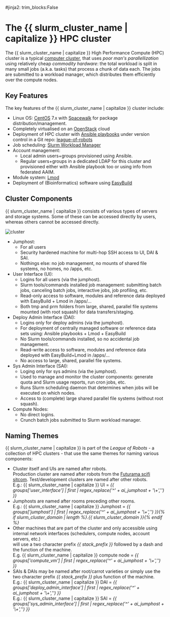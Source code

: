 #jinja2: trim_blocks:False
# The {{ slurm_cluster_name | capitalize }} HPC cluster

The {{ slurm_cluster_name | capitalize }} High Performance Compute (HPC) cluster is a typical [computer cluster](https://en.wikipedia.org/wiki/Computer_cluster),
that uses _poor man's parallellization_ using relatively cheap _commodity hardware_: 
the total workload is split in many small jobs (a.k.a. tasks) that process a chunk of data each. 
The jobs are submitted to a workload manager, which distributes them efficiently over the compute nodes.

## Key Features

The key features of the {{ slurm_cluster_name | capitalize }} cluster include:

 * Linux OS: [CentOS](https://www.centos.org/) 7.x with [Spacewalk](https://spacewalkproject.github.io/) for package distribution/management.
 * Completely virtualised on an [OpenStack](https://www.openstack.org/) cloud
 * Deployment of HPC cluster with [Ansible playbooks](https://docs.ansible.com/ansible/latest/index.html) under version control in a Git repo: [league-of-robots](https://github.com/rug-cit-hpc/league-of-robots)
 * Job scheduling: [Slurm Workload Manager](https://slurm.schedmd.com/)
 * Account management:
    * Local admin users+groups provisioned using Ansible.
    * Regular users+groups in a dedicated LDAP for this cluster and provisioned either with Ansible playbook too or using info from federated AAIM.
 * Module system: [Lmod](https://github.com/TACC/Lmod)
 * Deployment of (Bioinformatics) software using [EasyBuild](https://github.com/easybuilders/easybuild)

## Cluster Components

{{ slurm_cluster_name | capitalize }} consists of various types of servers and storage systems. 
Some of these can be accessed directly by users, whereas others cannot be accessed directly.

![cluster](img/cluster-small.svg)

 * Jumphost:
     * For all users
     * Security hardened machine for multi-hop SSH access to UI, DAI & SAI.
     * Nothings else: no job management, no mounts of shared file systems, no homes, no /apps, etc.
 * User Interface (UI):
     * Logins for all users (via the jumphost).
     * Slurm tools/commands installed job management: submitting batch jobs, canceling batch jobs, interactive jobs, job profiling, etc.
     * Read-only access to software, modules and reference data deployed with EasyBuild + Lmod in /apps/…
     * Both tmp and prm folders from large, shared, parallel file systems mounted (with root squash) for data transfers/staging.
 * Deploy Admin Interface (DAI):
     * Logins only for deploy admins (via the jumphost).
     * For deployment of centrally managed software or reference data sets using:
       Ansible playbooks + Lmod + EasyBuild
     * No Slurm tools/commands installed, so no accidental job management.
     * Read-write access to software, modules and reference data deployed with EasyBuild+Lmod in /apps/...
     * No access to large, shared, parallel file systems.
 * Sys Admin Interface (SAI):
     * Loging only for sys admins (via the jumphost).
     * Used to manage and monitor the cluster components: generate quota and Slurm usage reports, run cron jobs, etc.
     * Runs Slurm scheduling daemon that determines when jobs will be executed on which nodes.
     * Access to (complete) large shared parallel file systems (without root squash).
 * Compute Nodes:
     * No direct logins.
     * Crunch batch jobs submitted to Slurm workload manager.

## Naming Themes

{{ slurm_cluster_name | capitalize }} is part of the _League of Robots_ - a collection of HPC clusters - that use the same themes for naming various components:

 * Cluster itself and UIs are named after robots.  
   Production cluster are named after robots from the [Futurama scifi sitcom](https://futurama.fandom.com/wiki/Category:Robots).
   Test/development clusters are named after other robots.  
   E.g.: {{ slurm_cluster_name | capitalize }} UI = _{{ groups['user_interface'] | first | regex_replace('^' + ai_jumphost + '\\+','') }}_
 * Jumphosts are named after rooms preceding other rooms.  
   E.g.: {{ slurm_cluster_name | capitalize }} Jumphost = _{{ groups['jumphost'] | first | regex_replace('^' + ai_jumphost + '\\+','') }}{% if slurm_cluster_domain | length %}.{{ slurm_cluster_domain }}{% endif %}_
 * Other machines that are part of the cluster and only accessible using internal network interfaces (schedulers, compute nodes, account servers, etc.)  
   will use a two character prefix _{{ stack_prefix }}_ followed by a dash and the function of the machine.  
   E.g. {{ slurm_cluster_name | capitalize }} compute node = _{{ groups['compute_vm'] | first | regex_replace('^' + ai_jumphost + '\\+','') }}_
 * SAIs & DAIs may be named after root/carrot varieties or simply use the two character prefix _{{ stack_prefix }}_ plus function of the machine.  
   E.g.: {{ slurm_cluster_name | capitalize }} DAI = _{{ groups['deploy_admin_interface'] | first | regex_replace('^' + ai_jumphost + '\\+','') }}_  
   E.g.: {{ slurm_cluster_name | capitalize }} SAI = _{{ groups['sys_admin_interface'] | first | regex_replace('^' + ai_jumphost + '\\+','') }}_
